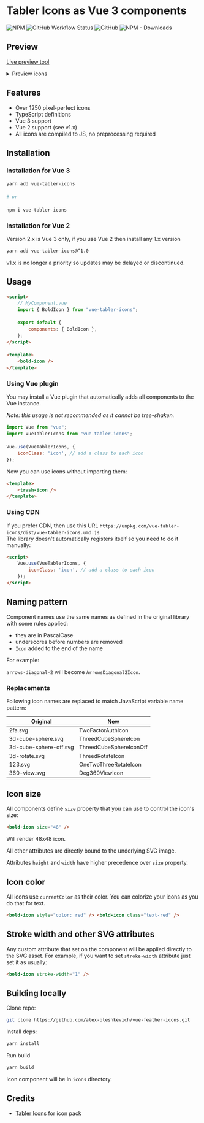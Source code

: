 # Tabler Icons as Vue 3 components

![NPM](https://img.shields.io/npm/v/vue-tabler-icons)
![GitHub Workflow Status](https://img.shields.io/github/workflow/status/alex-oleshkevich/vue-tabler-icons/Test)
![GitHub](https://img.shields.io/github/license/alex-oleshkevich/vue-tabler-icons)
![NPM - Downloads](https://img.shields.io/npm/dm/vue-tabler-icons)


## Preview

[Live preview tool](https://tabler-icons.io/)

<details>
    <summary>Preview icons</summary>
    <p>
    
![Tabler Icons](https://raw.githubusercontent.com/tabler/tabler-icons/master/.github/icons.png)

    </p>

</details>

## Features

-   Over 1250 pixel-perfect icons
-   TypeScript definitions
-   Vue 3 support
-   Vue 2 support (see v1.x)
-   All icons are compiled to JS, no preprocessing required

## Installation

### Installation for Vue 3

```bash
yarn add vue-tabler-icons

# or

npm i vue-tabler-icons
```

### Installation for Vue 2

Version 2.x is Vue 3 only, if you use Vue 2 then install any 1.x version

```bash
yarn add vue-tabler-icons@^1.0
```

v1.x is no longer a priority so updates may be delayed or discontinued.

## Usage

```html
<script>
    // MyComponent.vue
    import { BoldIcon } from "vue-tabler-icons";

    export default {
        components: { BoldIcon },
    };
</script>

<template>
    <bold-icon />
</template>
```

### Using Vue plugin

You may install a Vue plugin that automatically adds all components to the Vue instance.

_Note: this usage is not recommended as it cannot be tree-shaken._

```js
import Vue from "vue";
import VueTablerIcons from "vue-tabler-icons";

Vue.use(VueTablerIcons, {
    iconClass: 'icon', // add a class to each icon
});
```

Now you can use icons without importing them:

```html
<template>
    <trash-icon />
</template>
```

### Using CDN

If you prefer CDN, then use this URL `https://unpkg.com/vue-tabler-icons/dist/vue-tabler-icons.umd.js`  
The library doesn't automatically registers itself so you need to do it manually:

```html
<script>
    Vue.use(VueTablerIcons, {
        iconClass: 'icon', // add a class to each icon
    });
</script>
```

## Naming pattern

Component names use the same names as defined in the original library with some rules applied:

-   they are in PascalCase
-   underscores before numbers are removed
-   `Icon` added to the end of the name

For example:

`arrows-diagonal-2` will become `ArrowsDiagonal2Icon`.

### Replacements

Following icon names are replaced to match JavaScript variable name pattern:

| Original               | New                      |
|------------------------|--------------------------|
| 2fa.svg                | TwoFactorAuthIcon        |
| 3d-cube-sphere.svg     | ThreedCubeSphereIcon     |
| 3d-cube-sphere-off.svg | ThreedCubeSphereIconOff  |
| 3d-rotate.svg          | ThreedRotateIcon         |
| 123.svg                | OneTwoThreeRotateIcon    |
| 360-view.svg           | Deg360ViewIcon           |

## Icon size

All components define `size` property that you can use to control the icon's size:

```html
<bold-icon size="48" />
```

Will render 48x48 icon.

All other attributes are directly bound to the underlying SVG image.

<bold-icon height="18" />

Attributes `height` and `width` have higher precedence over `size` property.

## Icon color

All icons use `currentColor` as their color. You can colorize your icons as you do that for text.

```html
<bold-icon style="color: red" /> <bold-icon class="text-red" />
```

## Stroke width and other SVG attributes

Any custom attribute that set on the component will be applied directly to the SVG asset.
For example, if you want to set `stroke-width` attribute just set it as usually:

```html
<bold-icon stroke-width="1" />
```

## Building locally

Clone repo:

```bash
git clone https://github.com/alex-oleshkevich/vue-feather-icons.git
```

Install deps:

```bash
yarn install
```

Run build

```bash
yarn build
```

Icon component will be in `icons` directory.

## Credits

-   [Tabler Icons](https://tabler-icons.io/) for icon pack
